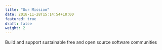 ```yaml
---
title: "Our Mission"
date: 2018-11-28T15:14:54+10:00
featured: true
draft: false
weight: 2
---
```


Build and support sustainable free and open source software communities